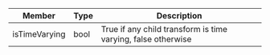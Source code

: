 Member | Type | Description
--- | --- | ---
<a class="table-anchor" id="istimevarying"></a>isTimeVarying | bool | True if any child transform is time varying, false otherwise